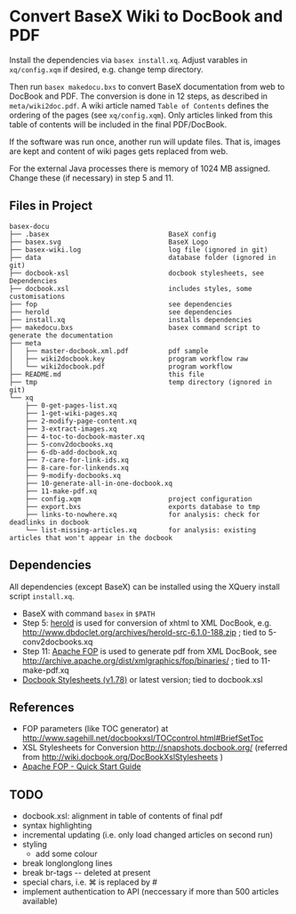 Convert BaseX Wiki to DocBook and PDF
=====================================

Install the dependencies via `basex install.xq`. Adjust varables in
`xq/config.xqm` if desired, e.g. change temp directory.

Then run `basex makedocu.bxs` to convert BaseX documentation from web to DocBook and
PDF.
The conversion is done in 12 steps, as described in `meta/wiki2doc.pdf`. A
wiki article named `Table of Contents` defines the ordering of the pages
(see `xq/config.xqm`).
Only articles linked from this table of contents will be included in the
final PDF/DocBook.


If the software was run once, another run will update files. That is, images
are kept and content of wiki pages gets replaced from web. 

For the external Java processes there is memory of 1024 MB assigned. Change these
(if necessary) in step 5 and 11.


Files in Project
----------------

    basex-docu
    ├── .basex                              BaseX config
    ├── basex.svg                           BaseX Logo
    ├── basex-wiki.log                      log file (ignored in git)
    ├── data                                database folder (ignored in git)
    ├── docbook-xsl                         docbook stylesheets, see Dependencies
    ├── docbook.xsl                         includes styles, some customisations
    ├── fop                                 see dependencies
    ├── herold                              see dependencies
    ├── install.xq                          installs dependencies
    ├── makedocu.bxs                        basex command script to generate the documentation
    ├── meta
    │   ├── master-docbook.xml.pdf          pdf sample
    │   ├── wiki2docbook.key                program workflow raw
    │   └── wiki2docbook.pdf                program workflow
    ├── README.md                           this file
    ├── tmp                                 temp directory (ignored in git)
    └── xq
        ├── 0-get-pages-list.xq
        ├── 1-get-wiki-pages.xq
        ├── 2-modify-page-content.xq
        ├── 3-extract-images.xq
        ├── 4-toc-to-docbook-master.xq
        ├── 5-conv2docbooks.xq
        ├── 6-db-add-docbook.xq
        ├── 7-care-for-link-ids.xq
        ├── 8-care-for-linkends.xq
        ├── 9-modify-docbooks.xq
        ├── 10-generate-all-in-one-docbook.xq
        ├── 11-make-pdf.xq
        ├── config.xqm                      project configuration
        ├── export.bxs                      exports database to tmp
        ├── links-to-nowhere.xq             for analysis: check for deadlinks in docbook
        └── list-missing-articles.xq        for analysis: existing articles that won't appear in the docbook


Dependencies
------------
All dependencies (except BaseX) can be installed using the XQuery install
script `install.xq`.

* BaseX with command `basex` in `$PATH`
* Step 5: [herold](http://www.dbdoclet.org/) is used for conversion of xhtml to XML DocBook,
	e.g. http://www.dbdoclet.org/archives/herold-src-6.1.0-188.zip ;
  tied to 5-conv2docbooks.xq
* Step 11: [Apache FOP](http://xmlgraphics.apache.org/fop/) is used to generate pdf from XML DocBook,
	see http://archive.apache.org/dist/xmlgraphics/fop/binaries/ ;
  tied to 11-make-pdf.xq
* [Docbook Stylesheets (v1.78)](http://sourceforge.net/projects/docbook/files/docbook-xsl-ns/1.78.1/) or latest version;
  tied to docbook.xsl


References
----------

* FOP parameters (like TOC generator) at http://www.sagehill.net/docbookxsl/TOCcontrol.html#BriefSetToc
* XSL Stylesheets for Conversion
    http://snapshots.docbook.org/ (referred from http://wiki.docbook.org/DocBookXslStylesheets )
* [Apache FOP - Quick Start Guide](http://xmlgraphics.apache.org/fop/quickstartguide.html)


TODO
----

- docbook.xsl: alignment in table of contents of final pdf
- syntax highlighting
- incremental updating (i.e. only load changed articles on second run)
- styling
  - add some colour
- break longlonglong lines 
- break br-tags -- deleted at present
- special chars, i.e. ⌘ is replaced by #
- implement authentication to API (neccessary if more than 500 articles available)
